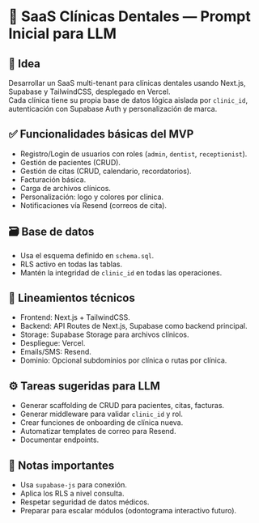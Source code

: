 # 🦷 SaaS Clínicas Dentales — Prompt Inicial para LLM

## 🎯 Idea
Desarrollar un SaaS multi-tenant para clínicas dentales usando Next.js, Supabase y TailwindCSS, desplegado en Vercel.  
Cada clínica tiene su propia base de datos lógica aislada por `clinic_id`, autenticación con Supabase Auth y personalización de marca.

## ✅ Funcionalidades básicas del MVP
- Registro/Login de usuarios con roles (`admin`, `dentist`, `receptionist`).
- Gestión de pacientes (CRUD).
- Gestión de citas (CRUD, calendario, recordatorios).
- Facturación básica.
- Carga de archivos clínicos.
- Personalización: logo y colores por clínica.
- Notificaciones vía Resend (correos de cita).

## 🗃️ Base de datos
- Usa el esquema definido en `schema.sql`.
- RLS activo en todas las tablas.
- Mantén la integridad de `clinic_id` en todas las operaciones.

## 📌 Lineamientos técnicos
- Frontend: Next.js + TailwindCSS.
- Backend: API Routes de Next.js, Supabase como backend principal.
- Storage: Supabase Storage para archivos clínicos.
- Despliegue: Vercel.
- Emails/SMS: Resend.
- Dominio: Opcional subdominios por clínica o rutas por clínica.

## ⚙️ Tareas sugeridas para LLM
- Generar scaffolding de CRUD para pacientes, citas, facturas.
- Generar middleware para validar `clinic_id` y rol.
- Crear funciones de onboarding de clínica nueva.
- Automatizar templates de correo para Resend.
- Documentar endpoints.

## 🧩 Notas importantes
- Usa `supabase-js` para conexión.
- Aplica los RLS a nivel consulta.
- Respetar seguridad de datos médicos.
- Preparar para escalar módulos (odontograma interactivo futuro).

